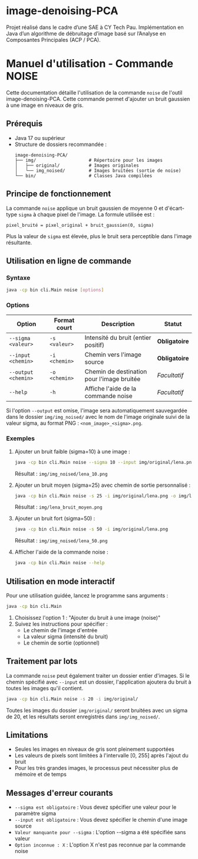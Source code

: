# image-denoising-PCA
Projet réalisé dans le cadre d’une SAE à CY Tech Pau. Implémentation en Java d’un algorithme de débruitage d’image basé sur l’Analyse en Composantes Principales (ACP / PCA).

# Manuel d'utilisation - Commande NOISE

Cette documentation détaille l'utilisation de la commande `noise` de l'outil image-denoising-PCA. Cette commande permet d'ajouter un bruit gaussien à une image en niveaux de gris.

## Prérequis

- Java 17 ou supérieur
- Structure de dossiers recommandée :
  ```
  image-denoising-PCA/
  ├── img/                    # Répertoire pour les images
  │   ├── original/           # Images originales
  │   └── img_noised/         # Images bruitées (sortie de noise)
  └── bin/                    # Classes Java compilées
  ```

## Principe de fonctionnement

La commande `noise` applique un bruit gaussien de moyenne 0 et d'écart-type `sigma` à chaque pixel de l'image. La formule utilisée est :

```
pixel_bruité = pixel_original + bruit_gaussien(0, sigma)
```

Plus la valeur de `sigma` est élevée, plus le bruit sera perceptible dans l'image résultante.

## Utilisation en ligne de commande

### Syntaxe

```bash
java -cp bin cli.Main noise [options]
```

### Options

| Option | Format court | Description | Statut |
|--------|-------------|-------------|--------|
| `--sigma <valeur>` | `-s <valeur>` | Intensité du bruit (entier positif) | **Obligatoire** |
| `--input <chemin>` | `-i <chemin>` | Chemin vers l'image source | **Obligatoire** |
| `--output <chemin>` | `-o <chemin>` | Chemin de destination pour l'image bruitée | *Facultatif* |
| `--help` | `-h` | Affiche l'aide de la commande noise | *Facultatif* |

Si l'option `--output` est omise, l'image sera automatiquement sauvegardée dans le dossier `img/img_noised/` avec le nom de l'image originale suivi de la valeur sigma, au format PNG : `<nom_image>_<sigma>.png`.

### Exemples

1. Ajouter un bruit faible (sigma=10) à une image :
   ```bash
   java -cp bin cli.Main noise --sigma 10 --input img/original/lena.png
   ```
   Résultat : `img/img_noised/lena_10.png`

2. Ajouter un bruit moyen (sigma=25) avec chemin de sortie personnalisé :
   ```bash
   java -cp bin cli.Main noise -s 25 -i img/original/lena.png -o img/lena_bruit_moyen.png
   ```
   Résultat : `img/lena_bruit_moyen.png`

3. Ajouter un bruit fort (sigma=50) :
   ```bash
   java -cp bin cli.Main noise -s 50 -i img/original/lena.png
   ```
   Résultat : `img/img_noised/lena_50.png`

4. Afficher l'aide de la commande noise :
   ```bash
   java -cp bin cli.Main noise --help
   ```

## Utilisation en mode interactif

Pour une utilisation guidée, lancez le programme sans arguments :

```bash
java -cp bin cli.Main
```

1. Choisissez l'option 1 : "Ajouter du bruit à une image (noise)"
2. Suivez les instructions pour spécifier :
   - Le chemin de l'image d'entrée
   - La valeur sigma (intensité du bruit)
   - Le chemin de sortie (optionnel)

## Traitement par lots

La commande `noise` peut également traiter un dossier entier d'images. Si le chemin spécifié avec `--input` est un dossier, l'application ajoutera du bruit à toutes les images qu'il contient.

```bash
java -cp bin cli.Main noise -s 20 -i img/original/
```

Toutes les images du dossier `img/original/` seront bruitées avec un sigma de 20, et les résultats seront enregistrés dans `img/img_noised/`.

## Limitations

- Seules les images en niveaux de gris sont pleinement supportées
- Les valeurs de pixels sont limitées à l'intervalle [0, 255] après l'ajout du bruit
- Pour les très grandes images, le processus peut nécessiter plus de mémoire et de temps

## Messages d'erreur courants

- `--sigma est obligatoire` : Vous devez spécifier une valeur pour le paramètre sigma
- `--input est obligatoire` : Vous devez spécifier le chemin d'une image source
- `Valeur manquante pour --sigma` : L'option --sigma a été spécifiée sans valeur
- `Option inconnue : X` : L'option X n'est pas reconnue par la commande noise